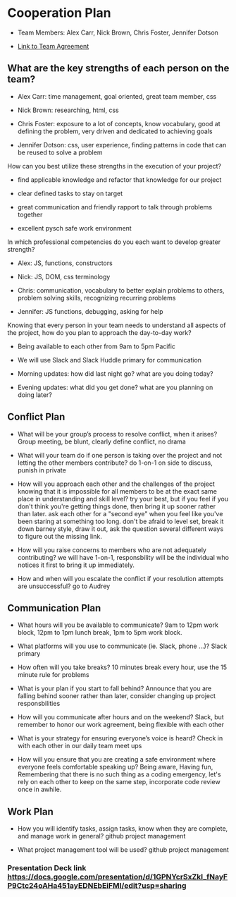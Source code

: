 # Cooperation Plan

- Team Members: Alex Carr, Nick Brown, Chris Foster, Jennifer Dotson

- [Link to Team Agreement](https://github.com/4cupsofjava/project-prep)

## What are the key strengths of each person on the team?

- Alex Carr: time management, goal oriented, great team member, css

- Nick Brown: researching, html, css

- Chris Foster: exposure to a lot of concepts, know vocabulary, good at defining the problem, very driven and dedicated to achieving goals

- Jennifer Dotson: css, user experience, finding patterns in code that can be reused to solve a problem

How can you best utilize these strengths in the execution of your project?

- find applicable knowledge and refactor that knowledge for our project

- clear defined tasks to stay on target

- great communication and friendly rapport to talk through problems together

- excellent pysch safe work environment 

In which professional competencies do you each want to develop greater strength?

- Alex:  JS, functions, constructors

- Nick: JS, DOM, css terminology

- Chris: communication, vocabulary to better explain problems to others, problem solving skills, recognizing recurring problems

- Jennifer: JS functions, debugging, asking for help

Knowing that every person in your team needs to understand all aspects of the project, how do you plan to approach the day-to-day work?

- Being available to each other from 9am to 5pm Pacific

- We will use Slack and Slack Huddle primary for communication

- Morning updates: how did last night go? what are you doing today?

- Evening updates: what did you get done?  what are you planning on doing later?

## Conflict Plan

- What will be your group’s process to resolve conflict, when it arises? Group meeting, be blunt, clearly define conflict, no drama

- What will your team do if one person is taking over the project and not letting the other members contribute? do 1-on-1 on side to discuss, punish in private

- How will you approach each other and the challenges of the project knowing that it is impossible for all members to be at the exact same place in understanding and skill level? try your best, but if you feel if you don't think you're getting things done, then bring it up sooner rather than later. ask each other for a "second eye" when you feel like you've been staring at something too long.  don't be afraid to level set, break it down barney style, draw it out, ask the question several different ways to figure out the missing link. 

- How will you raise concerns to members who are not adequately contributing? we will have 1-on-1, responsbility will be the individual who notices it first to bring it up immediately.

- How and when will you escalate the conflict if your resolution attempts are unsuccessful? go to Audrey

## Communication Plan

- What hours will you be available to communicate? 9am to 12pm work block, 12pm to 1pm lunch break, 1pm to 5pm work block.

- What platforms will you use to communicate (ie. Slack, phone …)? Slack primary

- How often will you take breaks? 10 minutes break every hour, use the 15 minute rule for problems

- What is your plan if you start to fall behind? Announce that you are falling behind sooner rather than later, consider changing up project responsbilities

- How will you communicate after hours and on the weekend? Slack, but remember to honor our work agreement, being flexible with each other

- What is your strategy for ensuring everyone’s voice is heard? Check in with each other in our daily team meet ups

- How will you ensure that you are creating a safe environment where everyone feels comfortable speaking up? Being aware, Having fun, Remembering that there is no such thing as a coding emergency, let's rely on each other to keep on the same step, incorporate code review once in awhile.

## Work Plan

- How you will identify tasks, assign tasks, know when they are complete, and manage work in general? github project management

- What project management tool will be used? github project management

### Presentation Deck link https://docs.google.com/presentation/d/1GPNYcrSxZkI_fNayFP9Ctc24oAHa451ayEDNEbEiFMI/edit?usp=sharing
